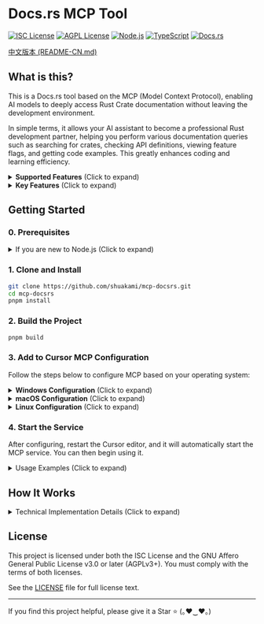 # Docs.rs MCP Tool

[![ISC License](https://img.shields.io/badge/License-ISC-9f7aea?style=flat-square)](https://opensource.org/licenses/ISC)
[![AGPL License](https://img.shields.io/badge/License-AGPL%20v3-007EC6?style=flat-square)](https://www.gnu.org/licenses/agpl-3.0)
[![Node.js](https://img.shields.io/badge/Node.js-18.x-38a169?style=flat-square)](https://nodejs.org/)
[![TypeScript](https://img.shields.io/badge/TypeScript-5.x-2b6cb0?style=flat-square)](https://www.typescriptlang.org/)
[![Docs.rs](https://img.shields.io/badge/Docs.rs-MCP-ff69b4?style=flat-square)](https://github.com/shuakami/mcp-docsrs)

[中文版本 (README-CN.md)](README-CN.md)

## What is this?

This is a Docs.rs tool based on the MCP (Model Context Protocol), enabling AI models to deeply access Rust Crate documentation without leaving the development environment.

In simple terms, it allows your AI assistant to become a professional Rust development partner, helping you perform various documentation queries such as searching for crates, checking API definitions, viewing feature flags, and getting code examples. This greatly enhances coding and learning efficiency.

<details>
<summary><b>Supported Features</b> (Click to expand)</summary>

- **Crate Search**: Search for crates by name on crates.io.
- **Crate Info**: Get metadata, module lists, and the latest version information for a specific crate.
- **List Feature Flags**: Display all available feature flags for a crate.
- **Global Search within a Crate**: Perform efficient full-text search across all documentation for a specific crate.
- **Comprehensive API Definition Lookup**: Get detailed definitions and documentation not only for functions and structs, but also with full support for **macros**, **complex type aliases**, **FFI types**, and the **standard library** (`std`, `core`, `alloc`).
- **Accurate Code Example Retrieval**: Find and display usage examples for a specific API, with support for the standard library as well.
</details>

<details>
<summary><b>Key Features</b> (Click to expand)</summary>

Here are some of the core features of the Docs.rs MCP Tool:

- **Immersive Documentation Experience**: All operations are completed within the editor, eliminating the need to switch to a browser and maintaining a seamless development workflow.
- **Efficient Internal Search and Lookup**: Achieves fast and accurate full-text search and lookups within a crate's documentation by building an in-memory search index from `all.html`, **flawlessly handling type aliases, re-exports, and other complex cases**.
- **Broad Compatibility**: Extensively tested to ensure stable support for the vast majority of libraries on docs.rs, including special handling for the standard library.
- **Smart Caching Mechanism**: Caches API requests and parsed data to significantly speed up repeated queries.
- **Pagination Support**: Supports paginated browsing for long lists like modules and search results to avoid information overload.
- **Markdown Formatted Output**: Converts raw HTML documentation into beautifully formatted Markdown, **improving the readability of code snippets and documentation**.
- **Stable and Reliable**: Ensures the information is up-to-date by interacting directly with the official crates.io and docs.rs services.

With simple natural language instructions, your AI can perform all the above operations, becoming a powerful assistant for learning and using the Rust ecosystem libraries.
</details>

## Getting Started

### 0. Prerequisites

<details>
<summary>If you are new to Node.js (Click to expand)</summary>

1.  Install Node.js and npm
    -   Visit the [Node.js official website](https://nodejs.org/).
    -   Download and install the LTS (Long-Term Support) version (18.x or higher recommended).
    -   Use the default options during installation, which will install both Node.js and npm.

2.  Install pnpm (recommended)
    -   This project uses pnpm for package management, which handles dependencies more efficiently.
    -   Open Command Prompt (CMD) or PowerShell and run the following command to install it:
        ```bash
        npm install -g pnpm
        ```

3.  Verify Installation
    -   After installation, open a new terminal window.
    -   Enter the following commands to confirm success:
        ```bash
        node --version
        pnpm --version
        ```
    -   If version numbers are displayed, the installation was successful.

4.  Install Git (if not already installed)
    -   Visit the [Git official website](https://git-scm.com/).
    -   Download and install Git.
    -   Use the default options during installation.
</details>

### 1. Clone and Install

```bash
git clone https://github.com/shuakami/mcp-docsrs.git
cd mcp-docsrs
pnpm install
```

### 2. Build the Project

```bash
pnpm build
```

### 3. Add to Cursor MCP Configuration

Follow the steps below to configure MCP based on your operating system:

<details>
<summary><b>Windows Configuration</b> (Click to expand)</summary>

1.  In Cursor, open or create the MCP configuration file: `C:\\Users\\YourUsername\\.cursor\\mcp.json`
    -   Note: Replace `YourUsername` with your actual Windows username.

2.  Add or modify the configuration as follows:

```json
{
  "mcpServers": {
    "docsrs-mcp": {
      "command": "npm",
      "args": [
        "run",
        "start"
      ],
      "cwd": "C:/Users/YourUsername/mcp-docsrs"
    }
  }
}
```

> ⚠️ **Please Note**:
> - Replace `YourUsername` with your Windows username.
> - Ensure the `cwd` path correctly points to the directory where you cloned the project.
> - **Do not delete the cloned folder**, as this will prevent the MCP from working correctly.
</details>

<details>
<summary><b>macOS Configuration</b> (Click to expand)</summary>

1.  In Cursor, open or create the MCP configuration file: `/Users/YourUsername/.cursor/mcp.json`
    -   Note: Replace `YourUsername` with your actual macOS username.

2.  Add or modify the configuration as follows:

```json
{
  "mcpServers": {
    "docsrs-mcp": {
      "command": "npm",
      "args": [
        "run",
        "start"
      ],
      "cwd": "/Users/YourUsername/mcp-docsrs"
    }
  }
}
```

> ⚠️ **Please Note**:
> - Replace `YourUsername` with your macOS username.
> - Ensure the `cwd` path correctly points to the directory where you cloned the project.
> - **Do not delete the cloned folder**, as this will prevent the MCP from working correctly.
</details>

<details>
<summary><b>Linux Configuration</b> (Click to expand)</summary>

1.  In Cursor, open or create the MCP configuration file: `/home/YourUsername/.cursor/mcp.json`
    -   Note: Replace `YourUsername` with your actual Linux username.

2.  Add or modify the configuration as follows:

```json
{
  "mcpServers": {
    "docsrs-mcp": {
      "command": "npm",
      "args": [
        "run",
        "start"
      ],
      "cwd": "/home/YourUsername/mcp-docsrs"
    }
  }
}
```

> ⚠️ **Please Note**:
> - Replace `YourUsername` with your Linux username.
> - Ensure the `cwd` path correctly points to the directory where you cloned the project.
> - **Do not delete the cloned folder**, as this will prevent the MCP from working correctly.
</details>

### 4. Start the Service

After configuring, restart the Cursor editor, and it will automatically start the MCP service. You can then begin using it.

<details>
<summary>Usage Examples (Click to expand)</summary>

You can ask the AI to perform the following actions:
- "Help me search for a Rust crate called `tokio`"
- "Show me the info and module list for the `tokio` crate"
- "List all feature flags for the `serde` crate"
- "Search for `server` in the `russh` crate's documentation"
- "Show me the API docs for `tokio::sync::Mutex`"
- "Are there any usage examples for `tokio::fs::File`?"
</details>

## How It Works

<details>
<summary>Technical Implementation Details (Click to expand)</summary>

This tool is implemented based on the **MCP (Model Context Protocol)** standard, acting as a bridge between the AI model and the Docs.rs service. It fetches and parses documentation data by simulating browser behavior.

The main technical components include:
- **HTTP Client**: Uses **axios** to send network requests to `crates.io` and `docs.rs`.
- **HTML Parser**: Uses **cheerio** to parse the returned HTML documents on the server-side and extract the required information.
- **Data Validation**: Uses **Zod** for strict type checking and validation of tool input parameters.
- **In-Memory Search Engine**: For the "Search within Crate" feature, the tool downloads the target crate's `all.html` file, parses it in memory, and builds a searchable index of items to enable efficient, real-time searching.
- **Caching Layer**: Implements a configurable in-memory cache (defaulting to 10 minutes) for network requests and parsed results to avoid redundant requests for the same resource and improve response speed.
- **Markdown Conversion**: Uses **turndown** to convert the parsed HTML content into a Markdown format that is easier for the AI to understand and present.
</details>

## License

This project is licensed under both the ISC License and the GNU Affero General Public License v3.0 or later (AGPLv3+). You must comply with the terms of both licenses.

See the [LICENSE](LICENSE) file for full license text.

---

If you find this project helpful, please give it a Star ⭐️ (｡♥‿♥｡) 